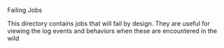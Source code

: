 Failing Jobs

This directory contains jobs that will fail by design.  They are useful for viewing the log events and behaviors when these are encountered in the wild
